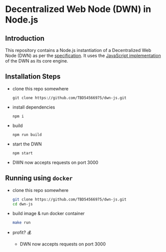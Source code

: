# Decentralized Web Node (DWN) in Node.js


## Introduction

This repository contains a Node.js instantiation of a Decentralized Web Node (DWN) as per the [specification](https://identity.foundation/decentralized-web-node/spec/). It uses the [JavaScript implementation](https://github.com/TBD54566975/dwn-sdk-js) of the DWN as its core engine.

## Installation Steps

- clone this repo somewhere

  `git clone https://github.com/TBD54566975/dwn-js.git`

- install dependencies

  `npm i`

- build

  `npm run build`

- start the DWN

  `npm start`

- DWN now accepts requests on port 3000

## Running using `docker`
- clone this repo somewhere

  ```bash
  git clone https://github.com/TBD54566975/dwn-js.git
  cd dwn-js
  ```

- build image & run docker container
  ```bash
  make run   
  ```

- profit? 💰 
  - DWN now accepts requests on port 3000


